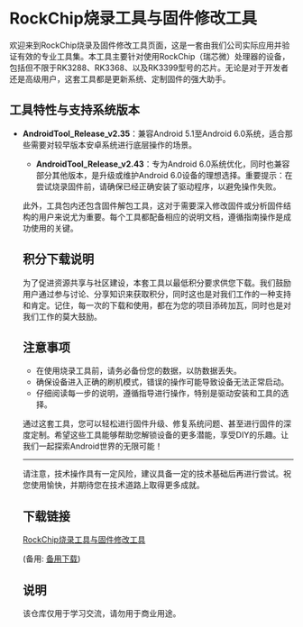 # RockChip烧录工具与固件修改工具

欢迎来到RockChip烧录及固件修改工具页面，这是一套由我们公司实际应用并验证有效的专业工具集。本工具主要针对使用RockChip（瑞芯微）处理器的设备，包括但不限于RK3288、RK3368、以及RK3399型号的芯片。无论是对于开发者还是高级用户，这套工具都是更新系统、定制固件的强大助手。

## 工具特性与支持系统版本

- **AndroidTool_Release_v2.35**：兼容Android 5.1至Android 6.0系统，适合那些需要对较早版本安卓系统进行底层操作的场景。

  - **AndroidTool_Release_v2.43**：专为Android 6.0系统优化，同时也兼容部分其他版本，是升级或维护Android 6.0设备的理想选择。重要提示：在尝试烧录固件前，请确保已经正确安装了驱动程序，以避免操作失败。

  此外，工具包内还包含固件解包工具，这对于需要深入修改固件或分析固件结构的用户来说尤为重要。每个工具都配备相应的说明文档，遵循指南操作是成功使用的关键。

  ## 积分下载说明

  为了促进资源共享与社区建设，本套工具以最低积分要求供您下载。我们鼓励用户通过参与讨论、分享知识来获取积分，同时这也是对我们工作的一种支持和肯定。记住，每一次的下载和使用，都在为您的项目添砖加瓦，同时也是对我们工作的莫大鼓励。

  ## 注意事项

  - 在使用烧录工具前，请务必备份您的数据，以防数据丢失。
  - 确保设备进入正确的刷机模式，错误的操作可能导致设备无法正常启动。
  - 仔细阅读每一步的说明，遵循指导进行操作，特别是驱动安装和工具的选择。

  通过这套工具，您可以轻松进行固件升级、修复系统问题、甚至进行固件的深度定制。希望这些工具能够帮助您解锁设备的更多潜能，享受DIY的乐趣。让我们一起探索Android世界的无限可能！

  ---

  请注意，技术操作具有一定风险，建议具备一定的技术基础后再进行尝试。祝您使用愉快，并期待您在技术道路上取得更多成就。

  ## 下载链接
  [RockChip烧录工具与固件修改工具](https://pan.quark.cn/s/b1171d7469ea) 

  (备用: [备用下载](https://pan.baidu.com/s/11ZJqazhTwz6zrkW3oN0vaw?pwd=1234))

  ## 说明

  该仓库仅用于学习交流，请勿用于商业用途。
